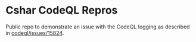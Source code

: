 # Cshar CodeQL Repros

Public repo to demonstrate an issue with the CodeQL logging as described in [codeql/issues/15824](https://github.com/github/codeql/issues/15824).

